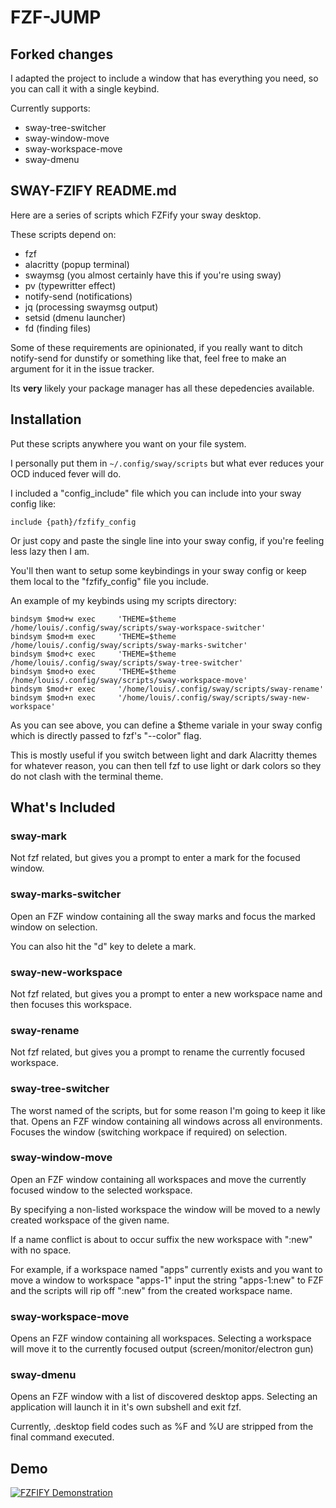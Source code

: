 # FZF-JUMP

## Forked changes

I adapted the project to include a window that has everything you need, so you can call it with a single keybind. 

Currently supports: 

- sway-tree-switcher
- sway-window-move
- sway-workspace-move
- sway-dmenu

## SWAY-FZIFY README.md

Here are a series of scripts which FZFify your sway desktop. 

These scripts depend on:

  * fzf
  * alacritty (popup terminal)
  * swaymsg (you almost certainly have this if you're using sway)
  * pv (typewritter effect)
  * notify-send (notifications)
  * jq (processing swaymsg output)
  * setsid (dmenu launcher)
  * fd (finding files)

Some of these requirements are opinionated, if you really want to ditch notify-send for dunstify or something like that, feel free to make an argument for it in the issue tracker.

Its **very** likely your package manager has all these depedencies available.

## Installation

Put these scripts anywhere you want on your file system. 

I personally put them in `~/.config/sway/scripts` but what ever reduces 
your OCD induced fever will do. 

I included a "config_include" file which you can include into your 
sway config like:
```
include {path}/fzfify_config
```
Or just copy and paste the single line into your sway config, if you're feeling less
lazy then I am.

You'll then want to setup some keybindings in your sway config or keep them local
to the "fzfify_config" file you include. 

An example of my keybinds using my scripts directory:

```
bindsym $mod+w exec     'THEME=$theme /home/louis/.config/sway/scripts/sway-workspace-switcher'
bindsym $mod+m exec     'THEME=$theme /home/louis/.config/sway/scripts/sway-marks-switcher'
bindsym $mod+c exec     'THEME=$theme /home/louis/.config/sway/scripts/sway-tree-switcher'
bindsym $mod+o exec     'THEME=$theme /home/louis/.config/sway/scripts/sway-workspace-move'
bindsym $mod+r exec     '/home/louis/.config/sway/scripts/sway-rename'
bindsym $mod+n exec     '/home/louis/.config/sway/scripts/sway-new-workspace'
```

As you can see above, you can define a $theme variale in your sway config which is directly
passed to fzf's "--color" flag. 

This is mostly useful if you switch between light and dark Alacritty themes for whatever reason,
you can then tell fzf to use light or dark colors so they do not clash with the terminal theme.

## What's Included

### sway-mark

Not fzf related, but gives you a prompt to enter a mark for the focused window. 

###  sway-marks-switcher

Open an FZF window containing all the sway marks and focus the marked window 
on selection.

You can also hit the "d" key to delete a mark.

###  sway-new-workspace

Not fzf related, but gives you a prompt to enter a new workspace name and then
focuses this workspace.

### sway-rename

Not fzf related, but gives you a prompt to rename the currently focused workspace.

### sway-tree-switcher

The worst named of the scripts, but for some reason I'm going to keep it like that.
Opens an FZF window containing all windows across all environments. 
Focuses the window (switching workpace if required) on selection.

### sway-window-move

Open an FZF window containing all workspaces and move the currently focused window
to the selected workspace.

By specifying a non-listed workspace the window will be moved to a newly created workspace
of the given name. 

If a name conflict is about to occur suffix the new workspace with ":new" with no space. 

For example, if a workspace named "apps" currently exists and you want to move a window to workspace "apps-1" 
input the string "apps-1:new" to FZF and the scripts will rip off ":new" from the created workspace name.

### sway-workspace-move

Opens an FZF window containing all workspaces.
Selecting a workspace will move it to the currently focused output (screen/monitor/electron gun)

### sway-dmenu

Opens an FZF window with a list of discovered desktop apps.
Selecting an application will launch it in it's own subshell and exit fzf. 

Currently, .desktop field codes such as %F and %U are stripped from the final
command executed.

## Demo

[![FZFIFY Demonstration]()](https://user-images.githubusercontent.com/5642902/140243728-c71cd06e-393f-429a-ab11-6cf9b8508b0e.mp4)
